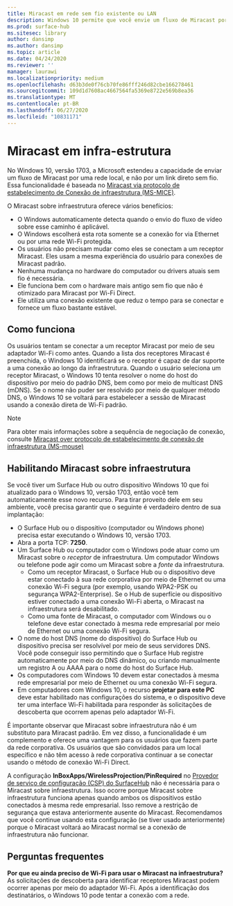 ```yaml
---
title: Miracast em rede sem fio existente ou LAN
description: Windows 10 permite que você envie um fluxo de Miracast por uma rede local.
ms.prod: surface-hub
ms.sitesec: library
author: dansimp
ms.author: dansimp
ms.topic: article
ms.date: 04/24/2020
ms.reviewer: ''
manager: laurawi
ms.localizationpriority: medium
ms.openlocfilehash: d63b3de0f76cb70fe86fff246d82cbe166278461
ms.sourcegitcommit: 109d1d7608ac4667564fa5369e8722e569b8ea36
ms.translationtype: MT
ms.contentlocale: pt-BR
ms.lasthandoff: 06/27/2020
ms.locfileid: "10831171"
---
```

# Miracast em infra-estrutura

No Windows 10, versão 1703, a Microsoft estendeu a capacidade de enviar um fluxo de Miracast por uma rede local, e não por um link direto sem fio. Essa funcionalidade é baseada no [Miracast via protocolo de estabelecimento de Conexão de infraestrutura (MS-MICE)](https://msdn.microsoft.com/library/mt796768.aspx).

O Miracast sobre infraestrutura oferece vários benefícios:

- O Windows automaticamente detecta quando o envio do fluxo de vídeo sobre esse caminho é aplicável.
- O Windows escolherá esta rota somente se a conexão for via Ethernet ou por uma rede Wi-Fi protegida.
- Os usuários não precisam mudar como eles se conectam a um receptor Miracast. Eles usam a mesma experiência do usuário para conexões de Miracast padrão.
- Nenhuma mudança no hardware do computador ou drivers atuais sem fio é necessária.
- Ele funciona bem com o hardware mais antigo sem fio que não é otimizado para Miracast por Wi-Fi Direct.
- Ele utiliza uma conexão existente que reduz o tempo para se conectar e fornece um fluxo bastante estável.


## Como funciona

Os usuários tentam se conectar a um receptor Miracast por meio de seu adaptador Wi-Fi como antes. Quando a lista dos receptores Miracast é preenchida, o Windows 10 identificará se o receptor é capaz de dar suporte a uma conexão ao longo da infraestrutura. Quando o usuário seleciona um receptor Miracast, o Windows 10 tenta resolver o nome do host do dispositivo por meio do padrão DNS, bem como por meio de multicast DNS (mDNS). Se o nome não puder ser resolvido por meio de qualquer método DNS, o Windows 10 se voltará para estabelecer a sessão de Miracast usando a conexão direta de Wi-Fi padrão.

> [!NOTE]
> Para obter mais informações sobre a sequência de negociação de conexão, consulte [Miracast over protocolo de estabelecimento de conexão de infraestrutura (MS-mouse)](https://msdn.microsoft.com/library/mt796768.aspx)




## Habilitando Miracast sobre infraestrutura 

Se você tiver um Surface Hub ou outro dispositivo Windows 10 que foi atualizado para o Windows 10, versão 1703, então você tem automaticamente esse novo recurso. Para tirar proveito dele em seu ambiente, você precisa garantir que o seguinte é verdadeiro dentro de sua implantação:

- O Surface Hub ou o dispositivo (computador ou Windows phone) precisa estar executando o Windows 10, versão 1703.
- Abra a porta TCP: **7250**.
- Um Surface Hub ou computador com o Windows pode atuar como um Miracast sobre o *receptor* de infraestrutura. Um computador Windows ou telefone pode agir como um Miracast sobre a *fonte* da infraestrutura.
    - Como um receptor Miracast, o Surface Hub ou o dispositivo deve estar conectado à sua rede corporativa por meio de Ethernet ou uma conexão Wi-Fi segura (por exemplo, usando WPA2-PSK ou segurança WPA2-Enterprise). Se o Hub de superfície ou dispositivo estiver conectado a uma conexão Wi-Fi aberta, o Miracast na infraestrutura será desabilitado.
    - Como uma fonte de Miracast, o computador com Windows ou o telefone deve estar conectado à mesma rede empresarial por meio de Ethernet ou uma conexão Wi-Fi segura.
- O nome do host DNS (nome do dispositivo) do Surface Hub ou dispositivo precisa ser resolvível por meio de seus servidores DNS. Você pode conseguir isso permitindo que o Surface Hub registre automaticamente por meio do DNS dinâmico, ou criando manualmente um registro A ou AAAA para o nome do host do Surface Hub. 
- Os computadores com Windows 10 devem estar conectados à mesma rede empresarial por meio de Ethernet ou uma conexão Wi-Fi segura. 
-   Em computadores com Windows 10, o recurso **projetar para este PC** deve estar habilitado nas configurações do sistema, e o dispositivo deve ter uma interface Wi-Fi habilitada para responder às solicitações de descoberta que ocorrem apenas pelo adaptador Wi-Fi.


É importante observar que Miracast sobre infraestrutura não é um substituto para Miracast padrão. Em vez disso, a funcionalidade é um complemento e oferece uma vantagem para os usuários que fazem parte da rede corporativa. Os usuários que são convidados para um local específico e não têm acesso à rede corporativa continuar a se conectar usando o método de conexão Wi-Fi Direct.

A configuração **InBoxApps/WirelessProjection/PinRequired** no [Provedor de serviço de configuração (CSP) do SurfaceHub](https://msdn.microsoft.com/windows/hardware/commercialize/customize/mdm/surfacehub-csp) não é necessária para o Miracast sobre infraestrutura. Isso ocorre porque Miracast sobre infraestrutura funciona apenas quando ambos os dispositivos estão conectados à mesma rede empresarial. Isso remove a restrição de segurança que estava anteriormente ausente do Miracast. Recomendamos que você continue usando esta configuração (se tiver usado anteriormente) porque o Miracast voltará ao Miracast normal se a conexão de infraestrutura não funcionar. 

## Perguntas frequentes
**Por que eu ainda preciso de Wi-Fi para usar o Miracast na infraestrutura?**<br>
As solicitações de descoberta para identificar receptores Miracast podem ocorrer apenas por meio do adaptador Wi-Fi. Após a identificação dos destinatários, o Windows 10 pode tentar a conexão com a rede.
